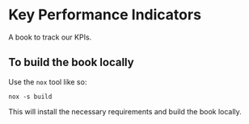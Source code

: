 # Key Performance Indicators

A book to track our KPIs.

## To build the book locally

Use the `nox` tool like so:

```
nox -s build
```

This will install the necessary requirements and build the book locally.

